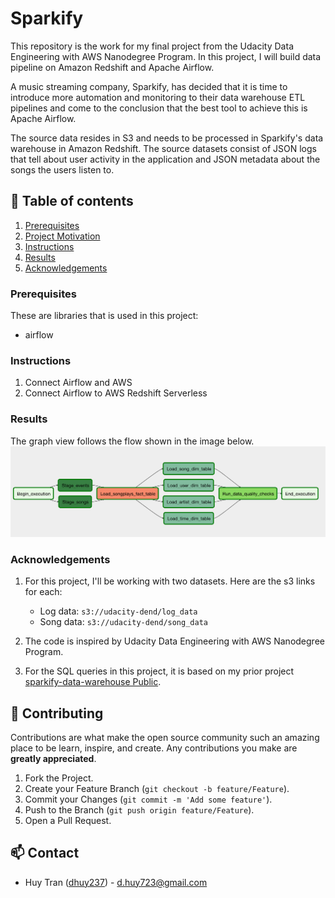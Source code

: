 # Sparkify

This repository is the work for my final project from the Udacity Data Engineering with AWS Nanodegree Program. In this project, I will build data pipeline on Amazon Redshift and Apache Airflow.

A music streaming company, Sparkify, has decided that it is time to introduce more automation and monitoring to their data warehouse ETL pipelines and come to the conclusion that the best tool to achieve this is Apache Airflow.

The source data resides in S3 and needs to be processed in Sparkify's data warehouse in Amazon Redshift. The source datasets consist of JSON logs that tell about user activity in the application and JSON metadata about the songs the users listen to.

## :rocket: Table of contents

1. [Prerequisites](#prerequisites)
2. [Project Motivation](#structure)
3. [Instructions](#instructions)
4. [Results](#results)
5. [Acknowledgements](#acknowledgements)

### Prerequisites <a name="prerequisites"></a>

These are libraries that is used in this project:

- airflow

### Instructions <a name="instructions"></a>

1. Connect Airflow and AWS
2. Connect Airflow to AWS Redshift Serverless

### Results <a name="results"></a>

The graph view follows the flow shown in the image below.
![Figure: DAG with correct task dependencies](./images/final-dag.png)

### Acknowledgements <a name="acknowledgements"></a>

1. For this project, I'll be working with two datasets. Here are the s3 links for each:

    - Log data: `s3://udacity-dend/log_data`
    - Song data: `s3://udacity-dend/song_data`

2. The code is inspired by Udacity Data Engineering with AWS Nanodegree Program.

3. For the SQL queries in this project, it is based on my prior project [sparkify-data-warehouse
Public](https://github.com/dhuy237/sparkify-data-warehouse).

## :hammer: Contributing

Contributions are what make the open source community such an amazing place to be learn, inspire, and create. Any contributions you make are **greatly appreciated**.

1. Fork the Project.
2. Create your Feature Branch (`git checkout -b feature/Feature`).
3. Commit your Changes (`git commit -m 'Add some feature'`).
4. Push to the Branch (`git push origin feature/Feature`).
5. Open a Pull Request.

## :mailbox: Contact

- Huy Tran ([dhuy237](https://github.com/dhuy237)) - <d.huy723@gmail.com>
